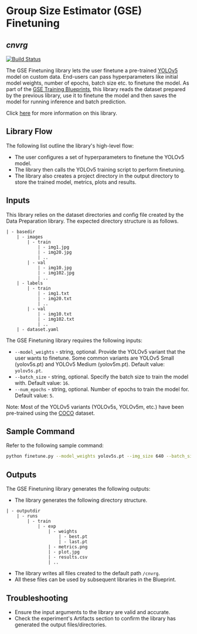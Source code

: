# Group Size Estimator (GSE) Finetuning
## _cnvrg_

[![Build Status](https://travis-ci.org/joemccann/dillinger.svg?branch=master)](https://travis-ci.org/joemccann/dillinger)

The GSE Finetuning library lets the user finetune a pre-trained [YOLOv5](https://github.com/ultralytics/yolov5) model on custom data. End-users can pass hyperparameters like initial model weights, number of epochs, batch size etc. to finetune the model. As part of the [GSE Training Blueprints](), this library reads the dataset prepared by the previous library, use it to finetune the model and then saves the model for running inference and batch prediction.

Click [here]() for more information on this library.

## Library Flow
The following list outline the library's high-level flow:
- The user configures a set of hyperparameters to finetune the YOLOv5 model.
- The library then calls the YOLOv5 training script to perform finetuning.
- The library also creates a project directory in the output directory to store the trained model, metrics, plots and results.

## Inputs
This library relies on the dataset directories and config file created by the Data Preparation library. The expected directory structure is as follows.
```
| - basedir
    | - images
        | - train
            | - img1.jpg
            | - img20.jpg
            | ..
        | - val
            | - img10.jpg
            | - img102.jpg
            | ..
    | - labels
        | - train
            | - img1.txt
            | - img20.txt
            | ..
        | - val
            | - img10.txt
            | - img102.txt
            | ..
    | - dataset.yaml
```

The GSE Finetuning library requires the following inputs:
* `--model_weights` - string, optional. Provide the YOLOv5 variant that the user wants to finetune. Some common variants are YOLOv5 Small (yolov5s.pt) and YOLOv5 Medium (yolov5m.pt). Default value: `yolov5s.pt`.
* `--batch_size` - string, optional. Specify the batch size to train the model with. Default value: `16`.
* `--num_epochs` - string, optional. Number of epochs to train the model for. Default value: `5`.

Note: Most of the YOLOv5 variants (YOLOv5s, YOLOv5m, etc.) have been pre-trained using the [COCO](https://cocodataset.org/#home) dataset.

## Sample Command
Refer to the following sample command:

```bash
python finetune.py --model_weights yolov5s.pt --img_size 640 --batch_size 16 --num_epochs 5
```

## Outputs
The GSE Finetuning library generates the following outputs:
- The library generates the following directory structure.
```
| - outputdir
    | - runs
        | - train
            | - exp
                | - weights
                    | - best.pt
                    | - last.pt
                | - metrics.png
                | - plot.jpg
                | - results.csv
                | ..
```
- The library writes all files created to the default path `/cnvrg`.
- All these files can be used by subsequent libraries in the Blueprint.

## Troubleshooting
- Ensure the input arguments to the library are valid and accurate.
- Check the experiment's Artifacts section to confirm the library has generated the output files/directories.